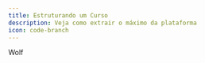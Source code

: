 ```yaml
---
title: Estruturando um Curso
description: Veja como extrair o máximo da plataforma
icon: code-branch
---
```


Wolf